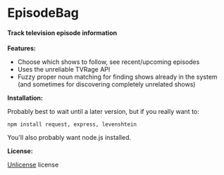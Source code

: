 # EpisodeBag
#### Track television episode information

**Features:**
* Choose which shows to follow, see recent/upcoming episodes
* Uses the unreliable TVRage API
* Fuzzy proper noun matching for finding shows already in the system (and sometimes for discovering completely unrelated shows)

**Installation:**

Probably best to wait until a later version, but if you really want to:
```
npm install request, express, levenshtein
```
You'll also probably want node.js installed.

**License:**

[Unlicense](http://unlicense.org/) license
